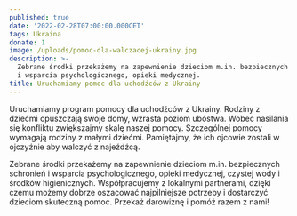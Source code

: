 ```yaml
---
published: true
date: '2022-02-28T07:00:00.000CET'
tags: Ukraina
donate: 1
image: /uploads/pomoc-dla-walczacej-ukrainy.jpg
description: >-
  Zebrane środki przekażemy na zapewnienie dzieciom m.in. bezpiecznych schronień
  i wsparcia psychologicznego, opieki medycznej. 
title: Uruchamiamy pomoc dla uchodźców z Ukrainy
---
```


Uruchamiamy program pomocy dla uchodźców z Ukrainy. Rodziny z dziećmi opuszczają swoje domy, wzrasta poziom ubóstwa. Wobec nasilania się konfliktu zwiększajmy skalę naszej pomocy. Szczególnej pomocy wymagają rodziny z małymi dziećmi. Pamiętajmy, że ich ojcowie zostali w ojczyźnie aby walczyć z najeźdźcą. 

Zebrane środki przekażemy na zapewnienie dzieciom m.in. bezpiecznych schronień i wsparcia psychologicznego, opieki medycznej, czystej wody i środków higienicznych. Współpracujemy z lokalnymi partnerami, dzięki czemu możemy dobrze oszacować najpilniejsze potrzeby i dostarczyć dzieciom skuteczną pomoc. Przekaż darowiznę i pomóż razem z nami!

